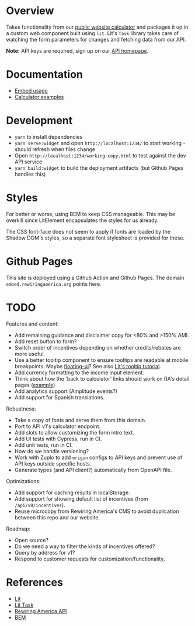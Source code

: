 # Overview

Takes functionality from our [public website calculator](https://www.rewiringamerica.org/app/ira-calculator) and packages it up in a custom web component built using `lit`. Lit's `Task` library takes care of watching the form parameters for changes
and fetching data from our API.

__Note:__ API keys are required, sign up on our [API homepage](https://www.rewiringamerica.org/api).

# Documentation

 * [Embed usage](https://api.rewiringamerica.org/docs/v0/embed)
 * [Calculator examples](https://glitch.com/~rewiring-america-calculator-widget)


# Development

 * `yarn` to install dependencies
 * `yarn serve:widget` and open `http://localhost:1234/` to start working - should refresh when files change
 * Open `http://localhost:1234/working-copy.html` to test against the dev API service
 * `yarn build:widget` to build the deployment artifacts (but Github Pages handles this)

# Styles

For better or worse, using BEM to keep CSS manageable. This may be overkill since LitElement encapsulates the styles for us already.

The CSS font-face does not seem to apply if fonts are loaded by the Shadow DOM's styles, so a separate font stylesheet is provided for these.

# Github Pages

This site is deployed using a Github Action and Github Pages. The domain `embed.rewiringamerica.org` points here.

# TODO

Features and content:
 * Add remaining guidance and disclaimer copy for <80% and >150% AMI.
 * Add reset button to form?
 * Switch order of incentives depending on whether credits/rebates are more useful.
 * Use a better tooltip component to ensure tooltips are readable at mobile breakpoints. Maybe [floating-ui](https://floating-ui.com/docs/tutorial)? See also [Lit's tooltip tutorial](https://lit.dev/tutorials/tooltip/).
 * Add currency formatting to the income input element.
 * Think about how the 'back to calculator' links should work on RA's detail pages ([example](https://www.rewiringamerica.org/app/ira-calculator/information/electrical-panel))
 * Add analytics support (Amplitude events?)
 * Add support for Spanish translations.

Robustness:
 * Take a copy of fonts and serve them from this domain.
 * Port to API v1's calculator endpoint.
 * Add slots to allow customizing the form intro text.
 * Add UI tests with Cypress, run in CI.
 * Add unit tests, run in CI.
 * How do we handle versioning?
 * Work with Zuplo to add `origin` configs to API keys and prevent use of API keys outside specific hosts.
 * Generate types (and API client?) automatically from OpenAPI file.

Optimizations:
 * Add support for caching results in localStorage.
 * Add support for showing default list of incentives (from `/api/v0/incentives`).
 * Reuse microcopy from Rewiring America's CMS to avoid duplication between this repo and our website.

Roadmap:
 * Open source?
 * Do we need a way to filter the kinds of incentives offered?
 * Query by address for v1?
 * Respond to customer requests for customization/functionality.

# References

 * [Lit](https://lit.dev)
 * [Lit Task](https://github.com/lit/lit/tree/main/packages/labs/task)
 * [Rewiring America API](https://api.rewiringamerica.org/docs/)
 * [BEM](https://getbem.com/introduction/)
